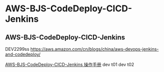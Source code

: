 # AWS-BJS-CodeDeploy-CICD-Jenkins
## AWS-BJS-CodeDeploy-CICD-Jenkins
DEV2299ss
https://aws.amazon.com/cn/blogs/china/aws-devops-jenkins-and-codedeploy/

[AWS-BJS-CodeDeploy-CICD-Jenkins 操作手册](AWS-BJS-CodeDeploy-CICD-Jenkins.md) 
dev t01 dev t02

